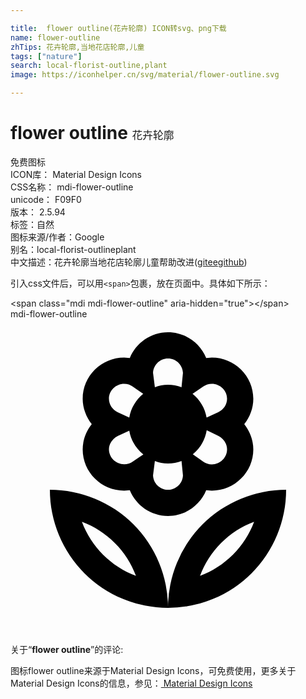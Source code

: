 ```yaml
---

title:  flower outline(花卉轮廓) ICON转svg、png下载
name: flower-outline
zhTips: 花卉轮廓,当地花店轮廓,儿童
tags: ["nature"]
search: local-florist-outline,plant
image: https://iconhelper.cn/svg/material/flower-outline.svg

---
```


# flower outline  <small style="font-size: 60%;font-weight: 100">花卉轮廓</small>


<div class="detail-page">
<p>
<span><span class="badge-success badge">免费图标</span> </span>
<br/>
<span>
ICON库：
<span class="badge-secondary badge">Material Design Icons</span> 
</span>
<br/>
<span>
CSS名称：
<span class="badge-secondary badge">mdi-flower-outline</span> 
</span>
<br/>
<span>
unicode：
<span class="badge-secondary badge">F09F0</span> 
<copy-btn content='F09F0' btn-title=""></copy-btn>
<copy-btn :content='String.fromCodePoint(parseInt("F09F0", 16))' btn-title="复制U"></copy-btn>
</span>
<br/>
<span>
版本：
<span class="badge-secondary badge">2.5.94</span> 
</span><br/><span>标签：<span class="badge-light badge"><router-link to="/tags/nature.html">自然</router-link></span></span>
<br/>
<span>图标来源/作者：<span class="badge-light badge">Google</span></span> 
<br/>
<span>别名：<span class="badge-light badge">local-florist-outline</span><span class="badge-light badge">plant</span></span><br/><span class="zh-detail">中文描述：<span class="badge-primary badge">花卉轮廓</span><span class="badge-primary badge">当地花店轮廓</span><span class="badge-primary badge">儿童</span><span class="help-link"><span>帮助改进</span>(<a href="https://gitee.com/liuwave/icon-helper/edit/master/json/material/flower-outline.json" target="_blank" rel="noopener noreferrer">gitee</a><a href="https://github.com/liuwave/icon-helper/edit/master/json/material/flower-outline.json" target="_blank" rel="noopener noreferrer">github</a></span>)</span><br/>
</p>
</div>
<div class="alert alert-dark">
  <i class="mdi mdi-flower-outline mdi-48px"></i>
  <i class="mdi mdi-flower-outline mdi-36px"></i>
  <i class="mdi mdi-flower-outline mdi-24px"></i>
  <i class="mdi mdi-flower-outline mdi-18px"></i>
</div>
<div>
  <p>引入css文件后，可以用<code>&lt;span&gt;</code>包裹，放在页面中。具体如下所示：    
  </p>
  <div class="alert alert-primary" style="font-size: 14px">
    &lt;span class="mdi mdi-flower-outline" aria-hidden="true"&gt;&lt;/span&gt;
    <copy-btn content='<span class="mdi mdi-flower-outline" aria-hidden="true"></span>'></copy-btn>
  </div>
  <div class="alert alert-secondary">
    <i class="mdi mdi-flower-outline"
    style="font-size: 24px"
    aria-hidden="true"></i> mdi-flower-outline
    <copy-btn content="mdi-flower-outline" btn-title="复制图标名称"></copy-btn>
  </div>
</div>
<div id="svg" class="svg-wrap">
<svg xmlns="http://www.w3.org/2000/svg" viewBox="0 0 24 24"><path d="M8.66,13.07C6.92,13.07 5.5,11.66 5.5,9.93C5.5,9.22 5.76,8.54 6.19,8C5.77,7.46 5.5,6.78 5.5,6.07C5.5,4.34 6.93,2.93 8.66,2.93L9.09,2.96C9.56,1.81 10.69,1 12,1C13.31,1 14.44,1.81 14.91,2.96L15.34,2.93C17.07,2.93 18.5,4.34 18.5,6.07C18.5,6.78 18.24,7.46 17.81,8C18.23,8.54 18.5,9.22 18.5,9.93C18.5,11.66 17.07,13.07 15.34,13.07L14.91,13.04C14.44,14.19 13.31,15 12,15C10.69,15 9.56,14.19 9.09,13.04L8.66,13.07M12,13C12.62,13 13.12,12.5 13.14,11.9L13.03,10.81C12.71,10.93 12.36,11 12,11C11.64,11 11.3,10.93 11,10.81L10.86,11.9C10.88,12.5 11.38,13 12,13M15.34,11.07C15.97,11.07 16.5,10.56 16.5,9.92C16.5,9.5 16.23,9.08 15.83,8.89L14.95,8.47C14.83,9.21 14.44,9.85 13.89,10.3L14.7,10.87C14.88,11 15.1,11.07 15.34,11.07M14.69,5.13L13.87,5.69C14.43,6.14 14.82,6.78 14.94,7.5L15.82,7.1C16.23,6.9 16.5,6.5 16.5,6.07C16.5,5.44 15.97,4.93 15.34,4.93C15.11,4.93 14.89,5 14.69,5.13M12,3C11.38,3 10.88,3.5 10.86,4.1L11,5.19C11.3,5.07 11.64,5 12,5C12.36,5 12.71,5.07 13.03,5.19L13.14,4.1C13.12,3.5 12.62,3 12,3M8.66,4.93C8.03,4.93 7.5,5.44 7.5,6.07C7.5,6.5 7.77,6.9 8.17,7.1L9.05,7.5C9.17,6.78 9.56,6.14 10.11,5.69L9.3,5.13C9.12,5 8.9,4.93 8.66,4.93M8.17,8.9C7.77,9.1 7.5,9.5 7.5,9.92C7.5,10.55 8.03,11.06 8.66,11.06C8.89,11.06 9.11,11 9.31,10.86L10.12,10.31C9.56,9.86 9.17,9.22 9.05,8.5L8.17,8.9M12,22A9,9 0 0,1 3,13A9,9 0 0,1 12,22A9,9 0 0,1 21,13A9,9 0 0,1 12,22M14.44,19.56C16.34,18.85 17.85,17.34 18.56,15.44C16.66,16.14 15.15,17.66 14.44,19.56M5.44,15.44C6.15,17.34 7.66,18.85 9.56,19.56C8.86,17.66 7.34,16.15 5.44,15.44Z" /></svg>
</div>
<detail full-name='mdi-flower-outline'></detail>
<div class="icon-detail__container">
<p>关于“<b>flower outline</b>”的评论:</p>
</div>
<Vssue title="关于“flower outline”的评论" />    
<div><p>图标flower outline来源于Material Design Icons，可免费使用，更多关于 Material Design Icons的信息，参见：<a target="_blank" href="https://iconhelper.cn/material.html"> Material Design Icons</a>
</p></div>
